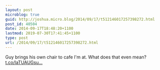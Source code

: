 ```yaml
---
layout: post
microblog: true
guid: http://joshua.micro.blog/2014/09/17/t512146017257398272.html
post_id: 40504
date: 2014-09-17T18:48:20+1100
lastmod: 2019-07-30T17:41:45+1100
type: post
url: /2014/09/17/t512146017257398272.html
---
```

Guy brings his own chair to cafe I'm at. What does that even mean? [t.co/laTUAUGsu...](http://t.co/laTUAUGsuB)
